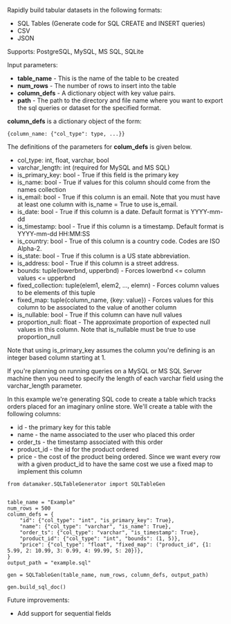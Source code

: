 Rapidly build tabular datasets in the following formats:
- SQL Tables (Generate code for SQL CREATE and INSERT queries)
- CSV 
- JSON

Supports: PostgreSQL, MySQL, MS SQL, SQLite

Input parameters:
- **table_name**  - This is the name of the table to be created
- **num_rows** - The number of rows to insert into the table
- **column_defs** - A dictionary object with key value pairs.
- **path** - The path to the directory and file name where you want to export the sql
queries or dataset for the specified format.

**column_defs** is a dictionary object of the form:
```
{column_name: {"col_type": type, ...}}
```
The definitions of the parameters for **colum_defs** is given below.

- col_type: int, float, varchar, bool
- varchar_length: int (required for MySQL and MS SQL)
- is_primary_key: bool - True if this field is the primary key
- is_name: bool - True if values for this column should come from the names collection
- is_email: bool - True if this column is an email. Note that you must have at least one column with is_name = True 
to use is_email.
- is_date: bool - True if this column is a date. Default format is YYYY-mm-dd
- is_timestamp: bool - True if this column is a timestamp. Default format is YYYY-mm-dd HH:MM:SS
- is_country: bool - True of this column is a country code. Codes are ISO Alpha-2.
- is_state: bool - True if this column is a US state abbreviation. 
- is_address: bool - True if this column is a street address.
- bounds: tuple(lowerbnd, upperbnd) - Forces lowerbnd <= column values <= upperbnd
- fixed_collection: tuple(elem1, elem2, ..., elemn) - Forces column values to be elements of this tuple
- fixed_map: tuple(column_name, {key: value}) - Forces values for this column to be associated to the value of another 
column
- is_nullable: bool - True if this column can have null values
- proportion_null: float - The approximate proportion of expected null values in this column. Note that is_nullable 
must be true to use proportion_null

Note that using is_primary_key assumes the column you're defining is an integer
based column starting at 1.

If you're planning on running queries on a MySQL or MS SQL Server machine then you
need to specify the length of each varchar field using the varchar_length parameter.

In this example we're generating SQL code to create a table which tracks orders placed for
an imaginary online store. We'll create a table with the following columns:
- id - the primary key for this table
- name - the name associated to the user who placed this order
- order_ts - the timestamp associated with this order
- product_id - the id for the product ordered
- price - the cost of the product being ordered. Since we want every row with a given product_id to have the same cost we 
use a fixed map to implement this column 

```
from datamaker.SQLTableGenerator import SQLTableGen


table_name = "Example"
num_rows = 500
column_defs = {
    "id": {"col_type": "int", "is_primary_key": True},
    "name": {"col_type": "varchar", "is_name": True},
    "order_ts": {"col_type": "varchar", "is_timestamp": True},
    "product_id": {"col_type": "int", "bounds": (1, 5)},
    "price": {"col_type": "float", "fixed_map": ("product_id", {1: 5.99, 2: 10.99, 3: 0.99, 4: 99.99, 5: 20})},
}
output_path = "example.sql"

gen = SQLTableGen(table_name, num_rows, column_defs, output_path)

gen.build_sql_doc()
```

Future improvements:
- Add support for sequential fields
